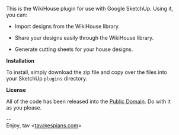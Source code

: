 This is the WikiHouse plugin for use with Google SketchUp. Using it,  
you can:

* Import designs from the WikiHouse library.

* Share your designs easily through the WikiHouse library.

* Generate cutting sheets for your house designs.

**Installation**

To install, simply download the zip file and copy over the files into  
your SketchUp `plugins` directory.

**License**

All of the code has been released into the [Public Domain]. Do with it  
as you please.

--  
Enjoy, tav <<tav@espians.com>>


[Public Domain]: https://github.com/tav/wikihouse-plugin/raw/master/UNLICENSE
